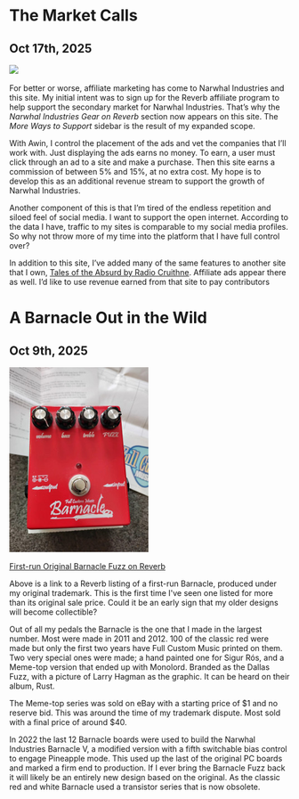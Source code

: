 # The Market Calls

## Oct 17th, 2025
 
<div class="ads">
<a rel="sponsored" href="https://www.awin1.com/cread.php?s=1012730&v=4032&q=173734&r=2579497">
    <img src="https://www.awin1.com/cshow.php?s=1012730&v=4032&q=173734&r=2579497" border="0">
</a>
</div>

For better or worse, affiliate marketing has come to Narwhal Industries and this site. My initial intent was to sign up for the Reverb affiliate program to help support the secondary market for Narwhal Industries. That’s why the *Narwhal Industries Gear on Reverb* section now appears on this site. The *More Ways to Support* sidebar is the result of my expanded scope.

With Awin, I control the placement of the ads and vet the companies that I’ll work with. Just displaying the ads earns no money. To earn, a user must click through an ad to a site and make a purchase. Then this site earns a commission of between 5% and 15%, at no extra cost. My hope is to develop this as an additional revenue stream to support the growth of Narwhal Industries. 

Another component of this is that I’m tired of the endless repetition and siloed feel of social media. I want to support the open internet. According to the data I have, traffic to my sites is comparable to my social media profiles. So why not throw more of my time into the platform that I have full control over? 

In addition to this site, I’ve added many of the same features to another site that I own, [Tales of the Absurd by Radio Cruithne](https://1979.fullcustommusic.com/). Affiliate ads appear there as well. I’d like to use revenue earned from that site to pay contributors

# A Barnacle Out in the Wild

## Oct 9th, 2025

[![Original Barnacle](/_img/md_barnaclebill.jpg "Barnacle")](https://www.awin1.com/cread.php?awinmid=67144&awinaffid=2579497&ued=https%3A%2F%2Freverb.com%2Fitem%2F92219419-full-custom-music-barnacle-fuzz-pedal-2010-s-ted)

[First-run Original Barnacle Fuzz on Reverb](https://www.awin1.com/cread.php?awinmid=67144&awinaffid=2579497&ued=https%3A%2F%2Freverb.com%2Fitem%2F92219419-full-custom-music-barnacle-fuzz-pedal-2010-s-ted)

Above is a link to a Reverb listing of a first-run Barnacle, produced under my original trademark. This is the first time I've seen one listed for more than its original sale price. Could it be an early sign that my older designs will become collectible?

Out of all my pedals the Barnacle is the one that I made in the largest number. Most were made in 2011 and 2012. 100 of the classic red were made but only the first two years have Full Custom Music printed on them. Two very special ones were made; a hand painted one for Sigur Rós, and a Meme-top version that ended up with Monolord. Branded as the Dallas Fuzz, with a picture of Larry Hagman as the graphic. It can be heard on their album, Rust. 

The Meme-top series was sold on eBay with a starting price of $1 and no reserve bid. This was around the time of my trademark dispute. Most sold with a final price of around $40. 

In 2022 the last 12 Barnacle boards were used to build the Narwhal Industries Barnacle V, a modified version with a fifth switchable bias control to engage Pineapple mode. This used up the last of the original PC boards and marked a firm end to production. If I ever bring the Barnacle Fuzz back it will likely be an entirely new design based on the original. As the classic red and white Barnacle used a transistor series that is now obsolete. 